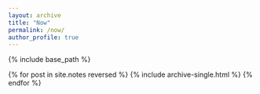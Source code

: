 ```yaml
---
layout: archive
title: "Now"
permalink: /now/
author_profile: true
---
```


{% include base_path %}

{% for post in site.notes reversed %}
  {% include archive-single.html %}
{% endfor %}
